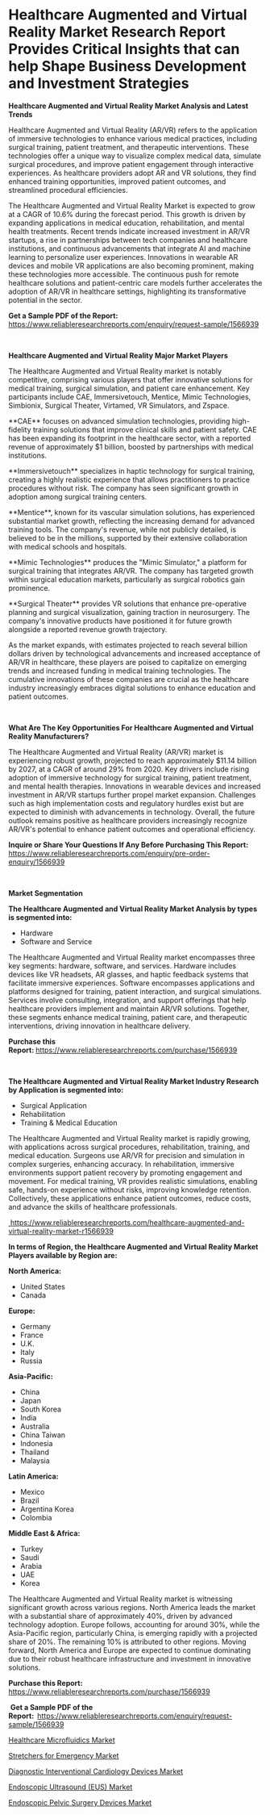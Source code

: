 <p><h1>Healthcare Augmented and Virtual Reality Market Research Report Provides Critical Insights that can help Shape Business Development and Investment Strategies</h1></p><p><strong>Healthcare Augmented and Virtual Reality Market Analysis and Latest Trends</strong></p>
<p><p>Healthcare Augmented and Virtual Reality (AR/VR) refers to the application of immersive technologies to enhance various medical practices, including surgical training, patient treatment, and therapeutic interventions. These technologies offer a unique way to visualize complex medical data, simulate surgical procedures, and improve patient engagement through interactive experiences. As healthcare providers adopt AR and VR solutions, they find enhanced training opportunities, improved patient outcomes, and streamlined procedural efficiencies.</p><p>The Healthcare Augmented and Virtual Reality Market is expected to grow at a CAGR of 10.6% during the forecast period. This growth is driven by expanding applications in medical education, rehabilitation, and mental health treatments. Recent trends indicate increased investment in AR/VR startups, a rise in partnerships between tech companies and healthcare institutions, and continuous advancements that integrate AI and machine learning to personalize user experiences. Innovations in wearable AR devices and mobile VR applications are also becoming prominent, making these technologies more accessible. The continuous push for remote healthcare solutions and patient-centric care models further accelerates the adoption of AR/VR in healthcare settings, highlighting its transformative potential in the sector.</p></p>
<p><strong>Get a Sample PDF of the Report:&nbsp;</strong> <a href="https://www.reliableresearchreports.com/enquiry/request-sample/1566939?utm_campaign=37&utm_medium=2&utm_source=Github&utm_content=ia&utm_term=22032025&utm_id=healthcare-augmented-and-virtual-reality">https://www.reliableresearchreports.com/enquiry/request-sample/1566939</a></p>
<p>&nbsp;</p>
<p><strong>Healthcare Augmented and Virtual Reality Major Market Players</strong></p>
<p><p>The Healthcare Augmented and Virtual Reality market is notably competitive, comprising various players that offer innovative solutions for medical training, surgical simulation, and patient care enhancement. Key participants include CAE, Immersivetouch, Mentice, Mimic Technologies, Simbionix, Surgical Theater, Virtamed, VR Simulators, and Zspace.</p><p>**CAE** focuses on advanced simulation technologies, providing high-fidelity training solutions that improve clinical skills and patient safety. CAE has been expanding its footprint in the healthcare sector, with a reported revenue of approximately $1 billion, boosted by partnerships with medical institutions.</p><p>**Immersivetouch** specializes in haptic technology for surgical training, creating a highly realistic experience that allows practitioners to practice procedures without risk. The company has seen significant growth in adoption among surgical training centers.</p><p>**Mentice**, known for its vascular simulation solutions, has experienced substantial market growth, reflecting the increasing demand for advanced training tools. The company's revenue, while not publicly detailed, is believed to be in the millions, supported by their extensive collaboration with medical schools and hospitals.</p><p>**Mimic Technologies** produces the "Mimic Simulator," a platform for surgical training that integrates AR/VR. The company has targeted growth within surgical education markets, particularly as surgical robotics gain prominence.</p><p>**Surgical Theater** provides VR solutions that enhance pre-operative planning and surgical visualization, gaining traction in neurosurgery. The company's innovative products have positioned it for future growth alongside a reported revenue growth trajectory.</p><p>As the market expands, with estimates projected to reach several billion dollars driven by technological advancements and increased acceptance of AR/VR in healthcare, these players are poised to capitalize on emerging trends and increased funding in medical training technologies. The cumulative innovations of these companies are crucial as the healthcare industry increasingly embraces digital solutions to enhance education and patient outcomes.</p></p>
<p>&nbsp;</p>
<p><strong>What Are The Key Opportunities For Healthcare Augmented and Virtual Reality Manufacturers?</strong></p>
<p><p>The Healthcare Augmented and Virtual Reality (AR/VR) market is experiencing robust growth, projected to reach approximately $11.14 billion by 2027, at a CAGR of around 29% from 2020. Key drivers include rising adoption of immersive technology for surgical training, patient treatment, and mental health therapies. Innovations in wearable devices and increased investment in AR/VR startups further propel market expansion. Challenges such as high implementation costs and regulatory hurdles exist but are expected to diminish with advancements in technology. Overall, the future outlook remains positive as healthcare providers increasingly recognize AR/VR's potential to enhance patient outcomes and operational efficiency.</p></p>
<p><strong>Inquire or Share Your Questions If Any Before Purchasing This Report:</strong> <a href="https://www.reliableresearchreports.com/enquiry/pre-order-enquiry/1566939?utm_campaign=37&utm_medium=2&utm_source=Github&utm_content=ia&utm_term=22032025&utm_id=healthcare-augmented-and-virtual-reality">https://www.reliableresearchreports.com/enquiry/pre-order-enquiry/1566939</a></p>
<p>&nbsp;</p>
<p><strong>Market Segmentation</strong></p>
<p><strong>The Healthcare Augmented and Virtual Reality Market Analysis by types is segmented into:</strong></p>
<p><ul><li>Hardware</li><li>Software and Service</li></ul></p>
<p><p>The Healthcare Augmented and Virtual Reality market encompasses three key segments: hardware, software, and services. Hardware includes devices like VR headsets, AR glasses, and haptic feedback systems that facilitate immersive experiences. Software encompasses applications and platforms designed for training, patient interaction, and surgical simulations. Services involve consulting, integration, and support offerings that help healthcare providers implement and maintain AR/VR solutions. Together, these segments enhance medical training, patient care, and therapeutic interventions, driving innovation in healthcare delivery.</p></p>
<p><strong>Purchase this Report:&nbsp;</strong><a href="https://www.reliableresearchreports.com/purchase/1566939?utm_campaign=37&utm_medium=2&utm_source=Github&utm_content=ia&utm_term=22032025&utm_id=healthcare-augmented-and-virtual-reality">https://www.reliableresearchreports.com/purchase/1566939</a></p>
<p>&nbsp;</p>
<p><strong>The Healthcare Augmented and Virtual Reality Market Industry Research by Application is segmented into:</strong></p>
<p><ul><li>Surgical Application</li><li>Rehabilitation</li><li>Training & Medical Education</li></ul></p>
<p><p>The Healthcare Augmented and Virtual Reality market is rapidly growing, with applications across surgical procedures, rehabilitation, training, and medical education. Surgeons use AR/VR for precision and simulation in complex surgeries, enhancing accuracy. In rehabilitation, immersive environments support patient recovery by promoting engagement and movement. For medical training, VR provides realistic simulations, enabling safe, hands-on experience without risks, improving knowledge retention. Collectively, these applications enhance patient outcomes, reduce costs, and advance the skills of healthcare professionals.</p></p>
<p><a href="https://www.reliableresearchreports.com/healthcare-augmented-and-virtual-reality-market-r1566939?utm_campaign=37&utm_medium=2&utm_source=Github&utm_content=ia&utm_term=22032025&utm_id=healthcare-augmented-and-virtual-reality">&nbsp;https://www.reliableresearchreports.com/healthcare-augmented-and-virtual-reality-market-r1566939</a></p>
<p><strong>In terms of Region, the Healthcare Augmented and Virtual Reality Market Players available by Region are:</strong></p>
<p>
    <p> <strong> North America: </strong>
        <ul>
            <li>United States</li>
            <li>Canada</li>
        </ul>
        </p> 
    <p> <strong> Europe: </strong>
        <ul>
            <li>Germany</li>
            <li>France</li>
            <li>U.K.</li>
            <li>Italy</li>
            <li>Russia</li>
        </ul>
        </p> 
    <p> <strong> Asia-Pacific: </strong>
        <ul>
            <li>China</li>
            <li>Japan</li>
            <li>South Korea</li>
            <li>India</li>
            <li>Australia</li>
            <li>China Taiwan</li>
            <li>Indonesia</li>
            <li>Thailand</li>
            <li>Malaysia</li>
        </ul>
        </p> 
    <p> <strong> Latin America: </strong>
        <ul>
            <li>Mexico</li>
            <li>Brazil</li>
            <li>Argentina Korea</li>
            <li>Colombia</li>
        </ul>
        </p> 
    <p> <strong> Middle East & Africa: </strong>
        <ul>
            <li>Turkey</li>
            <li>Saudi</li>
            <li>Arabia</li>
            <li>UAE</li>
            <li>Korea</li>
        </ul>
    </p>
    </p>
<p><p>The Healthcare Augmented and Virtual Reality market is witnessing significant growth across various regions. North America leads the market with a substantial share of approximately 40%, driven by advanced technology adoption. Europe follows, accounting for around 30%, while the Asia-Pacific region, particularly China, is emerging rapidly with a projected share of 20%. The remaining 10% is attributed to other regions. Moving forward, North America and Europe are expected to continue dominating due to their robust healthcare infrastructure and investment in innovative solutions.</p></p>
<p><strong>Purchase this Report: </strong><a href="https://www.reliableresearchreports.com/purchase/1566939?utm_campaign=37&utm_medium=2&utm_source=Github&utm_content=ia&utm_term=22032025&utm_id=healthcare-augmented-and-virtual-reality">https://www.reliableresearchreports.com/purchase/1566939</a></p>
<p>&nbsp;<strong>Get a Sample PDF of the Report:&nbsp;&nbsp;</strong><a href="https://www.reliableresearchreports.com/enquiry/request-sample/1566939?utm_campaign=37&utm_medium=2&utm_source=Github&utm_content=ia&utm_term=22032025&utm_id=healthcare-augmented-and-virtual-reality">https://www.reliableresearchreports.com/enquiry/request-sample/1566939</a></p>
<p><strong></strong></p>
<p><p><a href="https://github.com/molayrabeta/Market-Research-Report-List-1/blob/main/healthcare-microfluidics-market.md?utm_campaign=37&utm_medium=2&utm_source=Github&utm_content=ia&utm_term=22032025&utm_id=healthcare-augmented-and-virtual-reality">Healthcare Microfluidics Market</a></p><p><a href="https://github.com/rembaentin6f/Market-Research-Report-List-1/blob/main/stretchers-for-emergency-market.md?utm_campaign=37&utm_medium=2&utm_source=Github&utm_content=ia&utm_term=22032025&utm_id=healthcare-augmented-and-virtual-reality">Stretchers for Emergency Market</a></p><p><a href="https://github.com/tineamonaya/Market-Research-Report-List-1/blob/main/diagnostic-interventional-cardiology-devices-market.md?utm_campaign=37&utm_medium=2&utm_source=Github&utm_content=ia&utm_term=22032025&utm_id=healthcare-augmented-and-virtual-reality">Diagnostic Interventional Cardiology Devices Market</a></p><p><a href="https://github.com/koopalujale2/Market-Research-Report-List-1/blob/main/endoscopic-ultrasound-eus-market.md?utm_campaign=37&utm_medium=2&utm_source=Github&utm_content=ia&utm_term=22032025&utm_id=healthcare-augmented-and-virtual-reality">Endoscopic Ultrasound (EUS) Market</a></p><p><a href="https://github.com/dukawashviro/Market-Research-Report-List-1/blob/main/endoscopic-pelvic-surgery-devices-market.md?utm_campaign=37&utm_medium=2&utm_source=Github&utm_content=ia&utm_term=22032025&utm_id=healthcare-augmented-and-virtual-reality">Endoscopic Pelvic Surgery Devices Market</a></p></p>